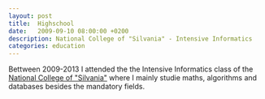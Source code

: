 ```yaml
---
layout: post
title:  Highschool
date:   2009-09-10 08:00:00 +0200
description: National College of "Silvania" - Intensive Informatics
categories: education
---
```


Bettween 2009-2013 I attended the the Intensive Informatics class of the [National College of "Silvania"][cns] where I mainly studie maths, algorithms and databases besides the mandatory fields.

[cns]: http://www.cnszalau.ro/
